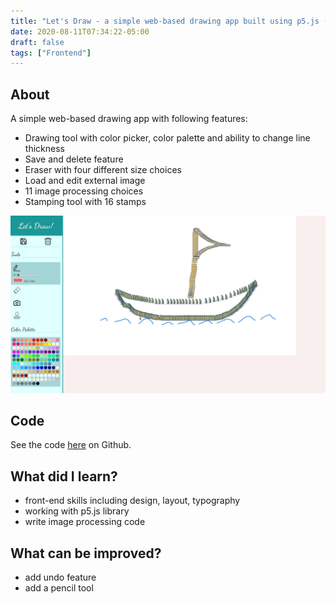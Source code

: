 ```yaml
---
title: "Let's Draw - a simple web-based drawing app built using p5.js (HTML, CSS, JavaScript)"
date: 2020-08-11T07:34:22-05:00
draft: false
tags: ["Frontend"]
---
```

## About
A simple web-based drawing app with following features:
- Drawing tool with color picker, color palette and ability to change line thickness
- Save and delete feature
- Eraser with four different size choices
- Load and edit external image
- 11 image processing choices
- Stamping tool with 16 stamps


![Sample](./draw-app.png)

## Code
See the code [here](https://github.com/pchhina/lets-draw) on Github.

## What did I learn?
- front-end skills including design, layout, typography
- working with p5.js library
- write image processing code

## What can be improved?
- add undo feature
- add a pencil tool
